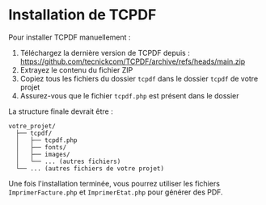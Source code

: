 # Installation de TCPDF

Pour installer TCPDF manuellement :

1. Téléchargez la dernière version de TCPDF depuis : https://github.com/tecnickcom/TCPDF/archive/refs/heads/main.zip
2. Extrayez le contenu du fichier ZIP
3. Copiez tous les fichiers du dossier `tcpdf` dans le dossier `tcpdf` de votre projet
4. Assurez-vous que le fichier `tcpdf.php` est présent dans le dossier

La structure finale devrait être :
```
votre_projet/
  ├── tcpdf/
  │   ├── tcpdf.php
  │   ├── fonts/
  │   ├── images/
  │   └── ... (autres fichiers)
  └── ... (autres fichiers de votre projet)
```

Une fois l'installation terminée, vous pourrez utiliser les fichiers `ImprimerFacture.php` et `ImprimerEtat.php` pour générer des PDF. 